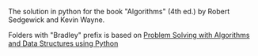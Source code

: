 The solution in python for the book "Algorithms" (4th ed.) by Robert Sedgewick and Kevin Wayne.

Folders with "Bradley" prefix is based on [Problem Solving with Algorithms and Data Structures using Python](http://interactivepython.org/runestone/static/pythonds/index.html) 